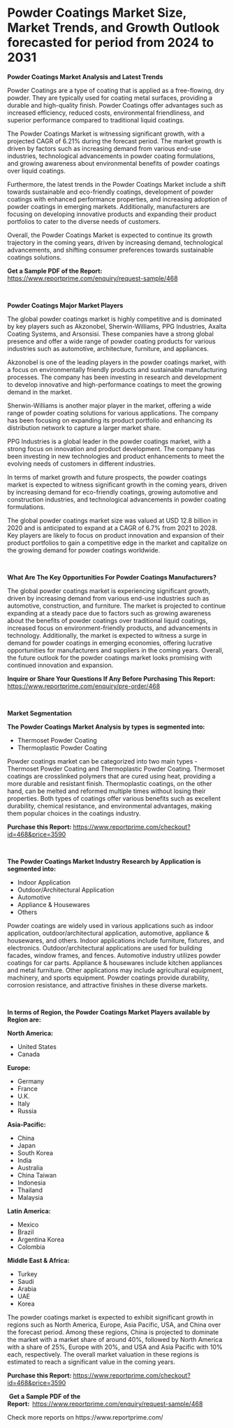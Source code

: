 <p><h1>Powder Coatings Market Size, Market Trends, and Growth Outlook forecasted for period from 2024 to 2031</h1></p><p><strong>Powder Coatings Market Analysis and Latest Trends</strong></p>
<p><p>Powder Coatings are a type of coating that is applied as a free-flowing, dry powder. They are typically used for coating metal surfaces, providing a durable and high-quality finish. Powder Coatings offer advantages such as increased efficiency, reduced costs, environmental friendliness, and superior performance compared to traditional liquid coatings.</p><p>The Powder Coatings Market is witnessing significant growth, with a projected CAGR of 6.21% during the forecast period. The market growth is driven by factors such as increasing demand from various end-use industries, technological advancements in powder coating formulations, and growing awareness about environmental benefits of powder coatings over liquid coatings.</p><p>Furthermore, the latest trends in the Powder Coatings Market include a shift towards sustainable and eco-friendly coatings, development of powder coatings with enhanced performance properties, and increasing adoption of powder coatings in emerging markets. Additionally, manufacturers are focusing on developing innovative products and expanding their product portfolios to cater to the diverse needs of customers.</p><p>Overall, the Powder Coatings Market is expected to continue its growth trajectory in the coming years, driven by increasing demand, technological advancements, and shifting consumer preferences towards sustainable coatings solutions.</p></p>
<p><strong>Get a Sample PDF of the Report:&nbsp;</strong> <a href="https://www.reportprime.com/enquiry/request-sample/468">https://www.reportprime.com/enquiry/request-sample/468</a></p>
<p>&nbsp;</p>
<p><strong>Powder Coatings Major Market Players</strong></p>
<p><p>The global powder coatings market is highly competitive and is dominated by key players such as Akzonobel, Sherwin-Williams, PPG Industries, Axalta Coating Systems, and Arsonsisi. These companies have a strong global presence and offer a wide range of powder coating products for various industries such as automotive, architecture, furniture, and appliances.</p><p>Akzonobel is one of the leading players in the powder coatings market, with a focus on environmentally friendly products and sustainable manufacturing processes. The company has been investing in research and development to develop innovative and high-performance coatings to meet the growing demand in the market.</p><p>Sherwin-Williams is another major player in the market, offering a wide range of powder coating solutions for various applications. The company has been focusing on expanding its product portfolio and enhancing its distribution network to capture a larger market share.</p><p>PPG Industries is a global leader in the powder coatings market, with a strong focus on innovation and product development. The company has been investing in new technologies and product enhancements to meet the evolving needs of customers in different industries.</p><p>In terms of market growth and future prospects, the powder coatings market is expected to witness significant growth in the coming years, driven by increasing demand for eco-friendly coatings, growing automotive and construction industries, and technological advancements in powder coating formulations.</p><p>The global powder coatings market size was valued at USD 12.8 billion in 2020 and is anticipated to expand at a CAGR of 6.7% from 2021 to 2028. Key players are likely to focus on product innovation and expansion of their product portfolios to gain a competitive edge in the market and capitalize on the growing demand for powder coatings worldwide.</p></p>
<p>&nbsp;</p>
<p><strong>What Are The Key Opportunities For Powder Coatings Manufacturers?</strong></p>
<p><p>The global powder coatings market is experiencing significant growth, driven by increasing demand from various end-use industries such as automotive, construction, and furniture. The market is projected to continue expanding at a steady pace due to factors such as growing awareness about the benefits of powder coatings over traditional liquid coatings, increased focus on environment-friendly products, and advancements in technology. Additionally, the market is expected to witness a surge in demand for powder coatings in emerging economies, offering lucrative opportunities for manufacturers and suppliers in the coming years. Overall, the future outlook for the powder coatings market looks promising with continued innovation and expansion.</p></p>
<p><strong>Inquire or Share Your Questions If Any Before Purchasing This Report:</strong> <a href="https://www.reportprime.com/enquiry/pre-order/468">https://www.reportprime.com/enquiry/pre-order/468</a></p>
<p>&nbsp;</p>
<p><strong>Market Segmentation</strong></p>
<p><strong>The Powder Coatings Market Analysis by types is segmented into:</strong></p>
<p><ul><li>Thermoset Powder Coating</li><li>Thermoplastic Powder Coating</li></ul></p>
<p><p>Powder coatings market can be categorized into two main types - Thermoset Powder Coating and Thermoplastic Powder Coating. Thermoset coatings are crosslinked polymers that are cured using heat, providing a more durable and resistant finish. Thermoplastic coatings, on the other hand, can be melted and reformed multiple times without losing their properties. Both types of coatings offer various benefits such as excellent durability, chemical resistance, and environmental advantages, making them popular choices in the coatings industry.</p></p>
<p><strong>Purchase this Report:&nbsp;</strong><a href="https://www.reportprime.com/checkout?id=468&price=3590">https://www.reportprime.com/checkout?id=468&price=3590</a></p>
<p>&nbsp;</p>
<p><strong>The Powder Coatings Market Industry Research by Application is segmented into:</strong></p>
<p><ul><li>Indoor Application</li><li>Outdoor/Architectural Application</li><li>Automotive</li><li>Appliance & Housewares</li><li>Others</li></ul></p>
<p><p>Powder coatings are widely used in various applications such as indoor application, outdoor/architectural application, automotive, appliance & housewares, and others. Indoor applications include furniture, fixtures, and electronics. Outdoor/architectural applications are used for building facades, window frames, and fences. Automotive industry utilizes powder coatings for car parts. Appliance & housewares include kitchen appliances and metal furniture. Other applications may include agricultural equipment, machinery, and sports equipment. Powder coatings provide durability, corrosion resistance, and attractive finishes in these diverse markets.</p></p>
<p>&nbsp;</p>
<p><strong>In terms of Region, the Powder Coatings Market Players available by Region are:</strong></p>
<p>
    <p> <strong> North America: </strong>
        <ul>
            <li>United States</li>
            <li>Canada</li>
        </ul>
        </p> 
    <p> <strong> Europe: </strong>
        <ul>
            <li>Germany</li>
            <li>France</li>
            <li>U.K.</li>
            <li>Italy</li>
            <li>Russia</li>
        </ul>
        </p> 
    <p> <strong> Asia-Pacific: </strong>
        <ul>
            <li>China</li>
            <li>Japan</li>
            <li>South Korea</li>
            <li>India</li>
            <li>Australia</li>
            <li>China Taiwan</li>
            <li>Indonesia</li>
            <li>Thailand</li>
            <li>Malaysia</li>
        </ul>
        </p> 
    <p> <strong> Latin America: </strong>
        <ul>
            <li>Mexico</li>
            <li>Brazil</li>
            <li>Argentina Korea</li>
            <li>Colombia</li>
        </ul>
        </p> 
    <p> <strong> Middle East & Africa: </strong>
        <ul>
            <li>Turkey</li>
            <li>Saudi</li>
            <li>Arabia</li>
            <li>UAE</li>
            <li>Korea</li>
        </ul>
    </p>
    </p>
<p><p>The powder coatings market is expected to exhibit significant growth in regions such as North America, Europe, Asia Pacific, USA, and China over the forecast period. Among these regions, China is projected to dominate the market with a market share of around 40%, followed by North America with a share of 25%, Europe with 20%, and USA and Asia Pacific with 10% each, respectively. The overall market valuation in these regions is estimated to reach a significant value in the coming years.</p></p>
<p><strong>Purchase this Report: </strong><a href="https://www.reportprime.com/checkout?id=468&price=3590">https://www.reportprime.com/checkout?id=468&price=3590</a></p>
<p>&nbsp;<strong>Get a Sample PDF of the Report:&nbsp;&nbsp;</strong><a href="https://www.reportprime.com/enquiry/request-sample/468">https://www.reportprime.com/enquiry/request-sample/468</a></p>
<p><strong></strong></p>
<p>Check more reports on https://www.reportprime.com/</p>